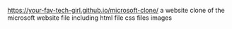 https://your-fav-tech-girl.github.io/microsoft-clone/
a website clone of the microsoft website
file including html file
css files
images 

